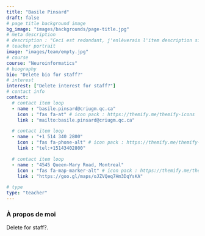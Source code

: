 ```yaml
---
title: "Basile Pinsard"
draft: false
# page title background image
bg_image: "images/backgrounds/page-title.jpg"
# meta description
# description : "Ceci est redondant, j'enlèverais l'item description si cela ne fait pas trop laid."
# teacher portrait
image: "images/team/empty.jpg"
# course
course: "Neuroinformatics"
# biography
bio: "Delete bio for staff?"
# interest
interest: ["Delete interest for staff?"]
# contact info
contact:
  # contact item loop
  - name : "basile.pinsard@criugm.qc.ca"
    icon : "fas fa-at" # icon pack : https://themify.me/themify-icons
    link : "mailto:basile.pinsard@criugm.qc.ca"

  # contact item loop
  - name : "+1 514 340 2800"
    icon : "fas fa-phone-alt" # icon pack : https://themify.me/themify-icons
    link : "tel:+15143402800"

  # contact item loop
  - name : "4545 Queen-Mary Road, Montreal"
    icon : "fas fa-map-marker-alt" # icon pack : https://themify.me/themify-icons
    link : "https://goo.gl/maps/oJZVQeq7Hm3DqYsKA"

# type
type: "teacher"
---
```


### À propos de moi

Delete for staff?.
